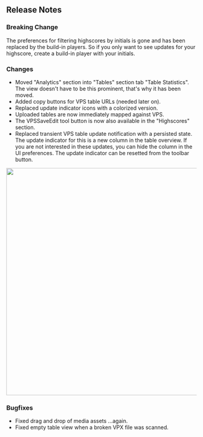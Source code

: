## Release Notes

### Breaking Change

The preferences for filtering highscores by initials is gone and has been replaced by the build-in players.
So if you only want to see updates for your highscore, create a build-in player with your initials.

### Changes

- Moved "Analytics" section into "Tables" section tab "Table Statistics". The view doesn't have to be this prominent, that's why it has been moved.
- Added copy buttons for VPS table URLs (needed later on).
- Replaced update indicator icons with a colorized version.
- Uploaded tables are now immediately mapped against VPS.
- The VPSSaveEdit tool button is now also available in the "Highscores" section. 
- Replaced transient VPS table update notification with a persisted state. The update indicator for this is a new column in the table overview. If you are not interested in these updates, you can hide the column in the UI preferences. The update indicator can be resetted from the toolbar button.

<img src="https://github.com/syd711/vpin-studio/blob/main/documentation/vps/update-colum.png?raw=true" width="600" />



### Bugfixes

- Fixed drag and drop of media assets ...again.
- Fixed empty table view when a broken VPX file was scanned.
